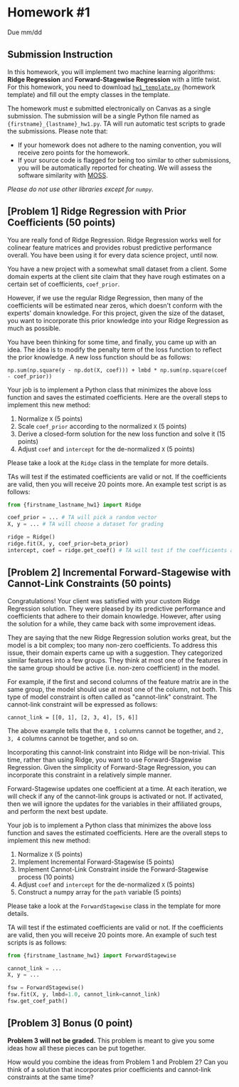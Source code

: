 # Homework \#1

Due mm/dd

## Submission Instruction

In this homework, you will implement two machine learning algorithms: **Ridge Regression** and **Forward-Stagewise Regression** with a little twist. 
For this homework, you need to download [`hw1_template.py`](hw1_template.py) (homework template) and fill out the empty classes in the template.

The homework must e submitted electronically on Canvas as a single submission.
The submission will be a single Python file named as `{firstname}_{lastname}_hw1.py`.
TA will run automatic test scripts to grade the submissions. Please note that:
- If your homework does not adhere to the naming convention, you will receive zero points for the homework.
- If your source code is flagged for being too similar to other submissions, you will be automatically reported for cheating. We will assess the software similarity with [MOSS](https://theory.stanford.edu/~aiken/moss/).

*Please do not use other libraries except for `numpy`.*


## [Problem 1] Ridge Regression with Prior Coefficients (50 points)

You are really fond of Ridge Regression.
Ridge Regression works well for colinear feature matrices 
and provides robust predictive performance overall.
You have been using it for every data science project, until now.

You have a new project with a somewhat small dataset from a client.
Some domain experts at the client site claim that 
they have rough estimates on a certain set of coefficients, `coef_prior`.

However, if we use the regular Ridge Regression, 
then many of the coefficients will be estimated near zeros, 
which doesn't conform with the experts' domain knowledge.
For this project, given the size of the dataset, 
you want to incorporate this prior knowledge into your Ridge Regression as much as possible.

You have been thinking for some time, and
finally, you came up with an idea.
The idea is to modify the penalty term of the loss function to reflect the prior knowledge.
A new loss function should be as follows:

```
np.sum(np.square(y - np.dot(X, coef))) + lmbd * np.sum(np.square(coef - coef_prior))
```

Your job is to implement a Python class that minimizes the above loss function and saves the estimated coefficients.
Here are the overall steps to implement this new method:

1. Normalize `X` (5 points)
1. Scale `coef_prior` according to the normalized `X` (5 points)
1. Derive a closed-form solution for the new loss function and solve it (15 points)
1. Adjust `coef` and `intercept` for the de-normalized `X` (5 points)

Please take a look at the `Ridge` class in the template for more details.

TAs will test if the estimated coefficients are valid or not.
If the coefficients are valid, then you will receive 20 points more.
An example test script is as follows:

```python
from {firstname_lastname_hw1} import Ridge

coef_prior = ... # TA will pick a random vector 
X, y = ... # TA will choose a dataset for grading

ridge = Ridge()
ridge.fit(X, y, coef_prior=beta_prior)
intercept, coef = ridge.get_coef() # TA will test if the coefficients are valid
```

## [Problem 2] Incremental Forward-Stagewise with Cannot-Link Constraints (50 points)

Congratulations! 
Your client was satisfied with your custom Ridge Regression solution.
They were pleased by its predictive performance and coefficients that adhere to their domain knowledge.
However, after using the solution for a while, they came back with some improvement ideas.

They are saying that the new Ridge Regression solution works great, 
but the model is a bit complex; too many non-zero coefficients.
To address this issue, their domain experts came up with a suggestion.
They categorized similar features into a few groups.
They think at most one of the features in the same group should be active (i.e. non-zero coefficient) in the model.

For example, if the first and second columns of the feature matrix are in the same group, 
the model should use at most one of the column, not both. 
This type of model constraint is often called as "cannot-link" constraint.
The cannot-link constraint will be expressed as follows:

```
cannot_link = [[0, 1], [2, 3, 4], [5, 6]]
```

The above example tells that the `0, 1` columns cannot be together, and `2, 3, 4` columns cannot be together, and so on.

Incorporating this cannot-link constraint into Ridge will be non-trivial.
This time, rather than using Ridge, you want to use Forward-Stagewise Regression.
Given the simplicity of Forward-Stage Regression, you can incorporate this constraint in a relatively simple manner.

Forward-Stagewise updates one coefficient at a time. 
At each iteration, we will check if any of the cannot-link groups is activated or not.
If activated, then we will ignore the updates for the variables in their affiliated groups, 
and perform the next best update. 

Your job is to implement a Python class that minimizes the above loss function and saves the estimated coefficients.
Here are the overall steps to implement this new method:

1. Normalize `X` (5 points)
1. Implement Incremental Forward-Stagewise (5 points)
1. Implement Cannot-Link Constraint inside the Forward-Stagewise process (10 points)
1. Adjust `coef` and `intercept` for the de-normalized `X` (5 points)
1. Construct a numpy array for the `path` variable (5 points)

Please take a look at the `ForwardStagewise` class in the template for more details.

TA will test if the estimated coefficients are valid or not.
If the coefficients are valid, then you will receive 20 points more.
An example of such test scripts is as follows:


```python
from {firstname_lastname_hw1} import ForwardStagewise

cannot_link = ...
X, y = ... 

fsw = ForwardStagewise()
fsw.fit(X, y, lmbd=1.0, cannot_link=cannot_link)
fsw.get_coef_path()
```

## [Problem 3] Bonus (0 point)

**Problem 3 will not be graded.**
This problem is meant to give you some ideas how all these pieces can be put together.

How would you combine the ideas from Problem 1 and Problem 2?
Can you think of a solution that incorporates prior coefficients and cannot-link constraints at the same time?
